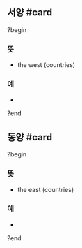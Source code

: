 ## 서양 #card
?begin
### 뜻
- the west (countries)
### 예
-
<!--SR:!2025-08-28,30,230-->
?end

## 동양 #card
?begin
### 뜻
- the east (countries)
### 예
-
?end
